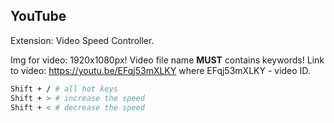 YouTube
-

Extension: Video Speed Controller.

Img for video: 1920x1080px!
Video file name **MUST** contains keywords!
Link to video: https://youtu.be/EFqj53mXLKY where EFqj53mXLKY - video ID.

````sh
Shift + / # all hot keys
Shift + > # increase the speed
Shift + < # decrease the speed
````
